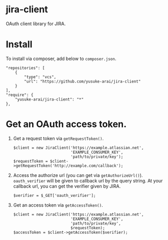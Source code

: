 jira-client
==

OAuth client library for JIRA.

# Install

To install via composer, add below to `composer.json`.
```
"repositories": [
    {
        "type": "vcs",
        "url": "https://github.com/yusuke-arai/jira-client"
    }
],
"require": {
    "yusuke-arai/jira-client": "*"
},
```

# Get an OAuth access token.

1. Get a request token via `getRequestToken()`.
    ```
    $client = new JiraClient('https://example.atlassian.net',
                             'EXAMPLE_CONSUMER_KEY',
                             'path/to/private/key');
    $requestToken = $client->getRequestToken('http://example.com/callback');
    ```

2. Access the authorize url (you can get via `getAuthorizeUrl()`).
   `oauth_verifier` will be given to callback url by the query string.
   At your callback url, you can get the verifier given by JIRA.
    ```
    $verifier = $_GET['oauth_verifier'];
    ```

3. Get an access token via `getAccessToken()`.
    ```
    $client = new JiraClient('https://example.atlassian.net',
                             'EXAMPLE_CONSUMER_KEY',
                             'path/to/private/key',
                             $requestToken);
    $accessToken = $client->getAccessToken($verifier);
    ```
